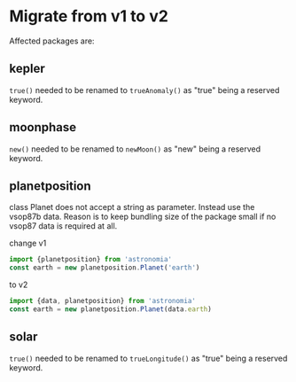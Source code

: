 # Migrate from v1 to v2

Affected packages are:

## kepler

`true()` needed to be renamed to `trueAnomaly()` as "true" being a reserved keyword.

## moonphase

`new()` needed to be renamed to `newMoon()` as "new" being a reserved keyword.

## planetposition

class Planet does not accept a string as parameter. Instead use the vsop87b data.
  Reason is to keep bundling size of the package small if no vsop87 data is required at all.

change v1

```js
import {planetposition} from 'astronomia'
const earth = new planetposition.Planet('earth')
```

to v2

```js
import {data, planetposition} from 'astronomia'
const earth = new planetposition.Planet(data.earth)
```

## solar

`true()` needed to be renamed to `trueLongitude()` as "true" being a reserved keyword.
